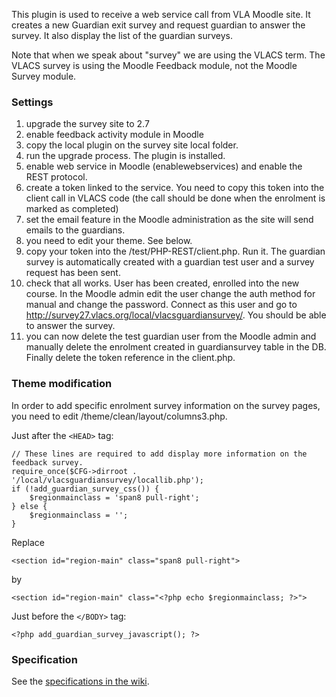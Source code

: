 This plugin is used to receive a web service call from VLA Moodle site.
It creates a new Guardian exit survey and request guardian to answer the survey.
It also display the list of the guardian surveys.

Note that when we speak about "survey" we are using the VLACS term.
The VLACS survey is using the Moodle Feedback module, not the Moodle Survey module.

### Settings
1. upgrade the survey site to 2.7
2. enable feedback activity module in Moodle
3. copy the local plugin on the survey site local folder. 
4. run the upgrade process. The plugin is installed.
5. enable web service in Moodle (enablewebservices) and enable the REST protocol.
6. create a token linked to the service. You need to copy this token into the client call in VLACS code (the call should be done when the enrolment is marked as completed)
7. set the email feature in the Moodle administration as the site will send emails to the guardians.
8. you need to edit your theme. See below.
9. copy your token into the /test/PHP-REST/client.php. Run it. The guardian survey is automatically created with a guardian test user and a survey request has been sent.
10. check that all works. User has been created, enrolled into the new course. In the Moodle admin edit the user change the auth method for manual and change the password. Connect as this user and go to http://survey27.vlacs.org/local/vlacsguardiansurvey/. You should be able to answer the survey.
11. you can now delete the test guardian user from the Moodle admin and manually delete the enrolment created in guardiansurvey table in the DB. Finally delete the token reference in the client.php.


### Theme modification
In order to add specific enrolment survey information on the survey pages,
you need to edit /theme/clean/layout/columns3.php.

Just after the ```<HEAD>``` tag:
```
// These lines are required to add display more information on the feedback survey.
require_once($CFG->dirroot . '/local/vlacsguardiansurvey/locallib.php');
if (!add_guardian_survey_css()) {
    $regionmainclass = 'span8 pull-right';
} else {
    $regionmainclass = '';
}
```
Replace
```
<section id="region-main" class="span8 pull-right">
```
by
```
<section id="region-main" class="<?php echo $regionmainclass; ?>">
```
Just before the ```</BODY>``` tag:
```
<?php add_guardian_survey_javascript(); ?>
```

### Specification
See the [specifications in the wiki](https://github.com/Bepaw/moodle-local_vlacsguardiansurvey/wiki/Specifications).
